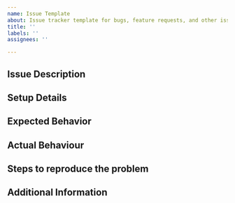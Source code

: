 ```yaml
---
name: Issue Template
about: Issue tracker template for bugs, feature requests, and other issues
title: ''
labels: ''
assignees: ''

---
```


<!---

Please use the issue tracker to report bugs, request features, or to report
other issues with the code. If you have a question or need support, please use
Technical Support or the mailing list to ensure your request gets the proper
visibility.

Before filing an issue or seeking support, search for solutions here:

 - USRP Users Mailing List:  https://kb.ettus.com/Mailing_Lists
 - Ettus Support:            https://www.ettus.com/support
 - User Manual:              https://files.ettus.com/manual
 - Knowledge Base:           https://kb.ettus.com/Knowledge_Base
-->

## Issue Description ##
<!--- [Describe the issue in detail] -->

## Setup Details ##
<!--- [Specify details of the test setup. This would help us reproduce the problem reliably -->
<!--- e.g. UHD/FPGA Version/Git Hash, Operation System, Hardware] -->

## Expected Behavior ##
<!--- [What you expect to happen] -->

## Actual Behaviour ##
<!--- [What happens instead e.g. error message] -->

## Steps to reproduce the problem ##
<!--- [Tell us how to reproduce this issue -->
<!--- e.g. command lines, GNU Radio flow graph screenshot and .grc etc] -->

## Additional Information ##
<!--- [Any additional information, configuration or data that might be necessary to reproduce the issue] -->
